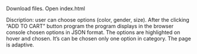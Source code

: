 Download files. Open index.html

Discription: user can choose options (color, gender, size). After the clicking “ADD TO
CART” button program the program  displays in the browser console chosen
options in JSON format.
The options are highlighted  on hover and chosen. It’s can be chosen only one
option in category.
The page is adaptive.

